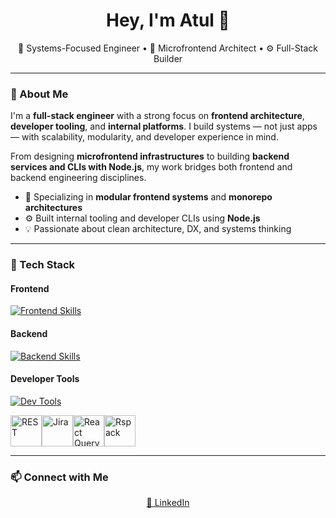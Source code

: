 <h1 align="center">Hey, I'm Atul 👋</h1>

<p align="center">
  🧠 Systems-Focused Engineer • 🧩 Microfrontend Architect • ⚙️ Full-Stack Builder
</p>

---

### 🧠 About Me

I'm a **full-stack engineer** with a strong focus on **frontend architecture**, **developer tooling**, and **internal platforms**. I build systems — not just apps — with scalability, modularity, and developer experience in mind.

From designing **microfrontend infrastructures** to building **backend services and CLIs with Node.js**, my work bridges both frontend and backend engineering disciplines.

- 🧱 Specializing in **modular frontend systems** and **monorepo architectures**
- ⚙️ Built internal tooling and developer CLIs using **Node.js**
- 💡 Passionate about clean architecture, DX, and systems thinking

---

### 🧰 Tech Stack

#### Frontend

[![Frontend Skills](https://skillicons.dev/icons?i=react,nextjs,typescript,javascript,html,css,tailwind,styledcomponents,sass,redux,webpack,babel,rollupjs,gulp,cypress,jest,electron)](https://skillicons.dev)

#### Backend

[![Backend Skills](https://skillicons.dev/icons?i=nodejs,nestjs,firebase,express,graphql,mongodb,docker,redis,java,spring,pg)](https://skillicons.dev)

#### Developer Tools

[![Dev Tools](https://skillicons.dev/icons?i=git,github,bitbucket,vscode,idea,postman,figma,netlify,npm,pnpm,yarn,sentry,gcp)](https://skillicons.dev)


<div style="display: flex;">
  <img src="https://raw.githubusercontent.com/marwin1991/profile-technology-icons/main/icons/rest.png" alt="REST" width="50" height="50" />
  <img src="https://raw.githubusercontent.com/marwin1991/profile-technology-icons/main/icons/jira.png" alt="Jira" width="50" height="50" />
  <img src="https://raw.githubusercontent.com/marwin1991/profile-technology-icons/main/icons/react_query.png" alt="React Query" width="50" height="50" />
  <img src="https://assets.rspack.dev/rsdoctor/rsdoctor-logo-480x480.png" alt="Rspack" width="50" height="50" />
</div>





---

### 📫 Connect with Me

<p align="center">
  <a href="https://www.linkedin.com/in/en-atul/" target="_blank">🔗 LinkedIn</a>
  <!-- <a href="mailto:en.atul.99@gmail.com">📧 Email</a> -->
</p>

